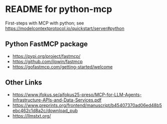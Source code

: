 # README for python-mcp

First-steps with MCP with python;
see https://modelcontextprotocol.io/quickstart/server#python

## Python FastMCP package

- https://pypi.org/project/fastmcp/
- https://github.com/jlowin/fastmcp
- https://gofastmcp.com/getting-started/welcome

## Other Links

- https://www.jfokus.se/aifokus25-preso/MCP-for-LLM-Agents-Infrastructure-APIs-and-Data-Services.pdf
- https://www.preprints.org/frontend/manuscript/b45407370ad06ed48b5ebc462c1d8a2c/download_pub
- https://llmstxt.org/

